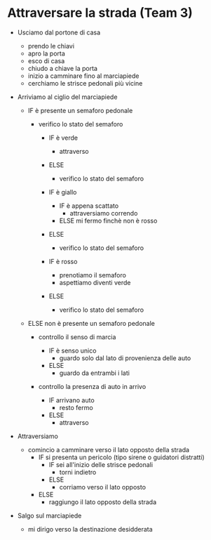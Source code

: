 # Attraversare la strada (Team 3)

- Usciamo dal portone di casa
    - prendo le chiavi
    - apro la porta
    - esco di casa 
    - chiudo a chiave la porta
    - inizio a camminare fino al marciapiede
    - cerchiamo le strisce pedonali più vicine

- Arriviamo al ciglio del marciapiede

    - IF è presente un semaforo pedonale
        - verifico lo stato del semaforo
            - IF è verde
                - attraverso
            - ELSE 
                - verifico lo stato del semaforo

            - IF è giallo
                - IF è appena scattato
                    - attraversiamo correndo
                - ELSE mi fermo finchè non è rosso
            - ELSE 
                - verifico lo stato del semaforo

            - IF è rosso
                - prenotiamo il semaforo
                - aspettiamo diventi verde
            - ELSE 
                - verifico lo stato del semaforo

    - ELSE non è presente un semaforo pedonale
        - controllo il senso di marcia
            - IF è senso unico
                - guardo solo dal lato di provenienza delle auto
            - ELSE
                - guardo da entrambi i lati

        - controllo la presenza di auto in arrivo
            - IF arrivano auto
                - resto fermo
            - ELSE 
                - attraverso
                    
            
- Attraversiamo
    - comincio a camminare verso il lato opposto della strada
        - IF si presenta un pericolo (tipo sirene o guidatori distratti)
            - IF sei all'inizio delle strisce pedonali
                - torni indietro
            - ELSE 
                - corriamo verso il lato opposto
        - ELSE
            - raggiungo il lato opposto della strada

- Salgo sul marciapiede
    - mi dirigo verso la destinazione desidderata